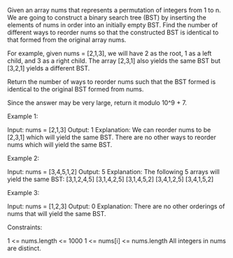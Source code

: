 Given an array nums that represents a permutation of integers from 1 to n. We
are going to construct a binary search tree (BST) by inserting the elements
of nums in order into an initially empty BST. Find the number of different
ways to reorder nums so that the constructed BST is identical to that formed
from the original array nums.


For example, given nums = [2,1,3], we will have 2 as the root, 1 as a left
child, and 3 as a right child. The array [2,3,1] also yields the same BST but
[3,2,1] yields a different BST.


Return the number of ways to reorder nums such that the BST formed is
identical to the original BST formed from nums.

Since the answer may be very large, return it modulo 10^9 + 7.


Example 1:


Input: nums = [2,1,3]
Output: 1
Explanation: We can reorder nums to be [2,3,1] which will yield the same BST.
There are no other ways to reorder nums which will yield the same BST.


Example 2:


Input: nums = [3,4,5,1,2]
Output: 5
Explanation: The following 5 arrays will yield the same BST: 
[3,1,2,4,5]
[3,1,4,2,5]
[3,1,4,5,2]
[3,4,1,2,5]
[3,4,1,5,2]


Example 3:


Input: nums = [1,2,3]
Output: 0
Explanation: There are no other orderings of nums that will yield the same
BST.



Constraints:


1 <= nums.length <= 1000
1 <= nums[i] <= nums.length
All integers in nums are distinct.




